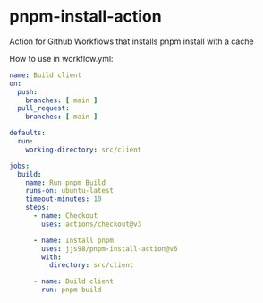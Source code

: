 # pnpm-install-action
Action for Github Workflows that installs pnpm install with a cache

How to use in workflow.yml:

```yaml
name: Build client
on:
  push:
    branches: [ main ]
  pull_request:
    branches: [ main ]

defaults:
  run:
    working-directory: src/client

jobs:
  build:
    name: Run pnpm Build
    runs-on: ubuntu-latest
    timeout-minutes: 10
    steps:
      - name: Checkout
        uses: actions/checkout@v3

      - name: Install pnpm
        uses: jjs98/pnpm-install-action@v6
        with:
          directory: src/client

      - name: Build client
        run: pnpm build
```
